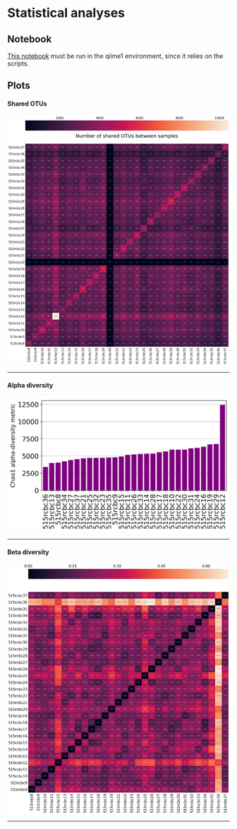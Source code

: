 # Statistical analyses

## Notebook

[This notebook](./analyses.ipynb) must be run in the qiime1 environment, since it relies on the scripts.


## Plots

#### Shared OTUs

![shared](./figs/shared_otus.png)
***

#### Alpha diversity

![alpha](./figs/chao1_alpha.png)
***

#### Beta diversity

![beta](./figs/unweighted_beta.png)

***
